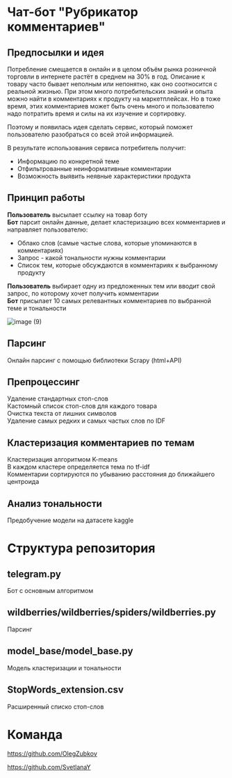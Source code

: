 # Чат-бот "Рубрикатор комментариев"

## Предпосылки и идея
Потребление смещается в онлайн и в целом объём рынка розничной торговли в интернете растёт в среднем на 30% в год.
Описание к товару часто бывает неполным или непонятно, как оно соотносится с реальной жизнью.
При этом много потребительских знаний и опыта можно найти в комментариях к продукту на маркетплейсах.
Но в тоже время, этих комментариев может быть очень много и пользователю надо потратить время и силы на их изучение и сортировку.

Поэтому и появилась идея сделать сервис, который поможет пользователю разобраться 
со всей этой информацией. 

В результате использования сервиса потребитель получит:
- Информацию по конкретной теме
- Отфильтрованные неинформативные комментарии
- Возможность выявить неявные характеристики продукта

## Принцип работы
**Пользователь** высылает ссылку на товар боту<br />
**Бот** парсит онлайн данные, делает кластеризацию всех комментариев и направляет пользователю:<br />

 - Облако слов (самые частые слова, которые упоминаются в комментариях)<br />
 - Запрос - какой тональности нужны комментарии<br />
 - Список тем, которые обсуждаются в комментариях к выбранному продукту<br />
 
**Пользователь** выбирает одну из предложенных тем или вводит свой запрос, по которому хочет получить комментарии<br />
**Бот** присылает 10 самых релевантных комментариев по выбранной теме и тональности<br />

![image (9)](https://user-images.githubusercontent.com/79212361/119344336-3383d880-bca0-11eb-8aa1-d21f367f21fd.gif)

## Парсинг
Онлайн парсинг с помощью библиотеки Scrapy (html+API)

## Препроцессинг
Удаление стандартных стоп-слов<br />
Кастомный список стоп-слов для каждого товара<br />
Очистка текста от лишних символов<br />
Удаление самых редких и самых частых слов по IDF

## Кластеризация комментариев по темам
Кластеризация алгоритмом K-means<br />
В каждом кластере определяется тема по tf-idf<br />
Комментарии сортируются по убыванию расстояния до ближайшего центроида

## Анализ тональности
Предобучение модели на датасете kaggle

# Структура репозитория
## telegram.py
Бот с основным алгоритмом

## wildberries/wildberries/spiders/wildberries.py
Парсинг

## model_base/model_base.py
Модель кластеризации и тональности

## StopWords_extension.csv
Расширенный списко стоп-слов

# Команда

https://github.com/OlegZubkov

https://github.com/SvetlanaY

